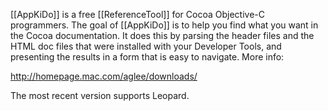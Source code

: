 [[AppKiDo]] is a free [[ReferenceTool]] for Cocoa Objective-C programmers.  The goal of [[AppKiDo]] is to help you find what you want in the Cocoa documentation.  It does this by parsing the header files and the HTML doc files that were installed with your Developer Tools, and presenting the results in a form that is easy to navigate.  More info:

http://homepage.mac.com/aglee/downloads/

The most recent version supports Leopard.